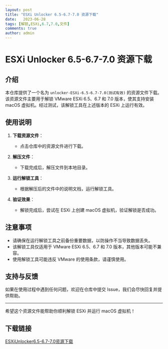 ```yaml
---
layout: post
title: "ESXi Unlocker 6.5-6.7-7.0 资源下载"
date:   2023-06-28
tags: [解锁,ESXi,6.7,7.0,文件]
comments: true
author: admin
---
```

# ESXi Unlocker 6.5-6.7-7.0 资源下载

## 介绍

本仓库提供了一个名为 `unlocker-ESXi-6.5-6.7-7.0(测试有效)` 的资源文件下载。该资源文件主要用于解锁 VMware ESXi 6.5、6.7 和 7.0 版本，使其支持安装 macOS 虚拟机。经过测试，该解锁工具在上述版本的 ESXi 上运行有效。

## 使用说明

1. **下载资源文件**：
   - 点击仓库中的资源文件进行下载。

2. **解压文件**：
   - 下载完成后，解压文件到本地目录。

3. **运行解锁工具**：
   - 根据解压后的文件中的说明文档，运行解锁工具。

4. **验证效果**：
   - 解锁完成后，尝试在 ESXi 上创建 macOS 虚拟机，验证解锁是否成功。

## 注意事项

- 请确保在运行解锁工具之前备份重要数据，以防操作不当导致数据丢失。
- 该解锁工具仅适用于 VMware ESXi 6.5、6.7 和 7.0 版本，其他版本可能不兼容。
- 使用解锁工具可能违反 VMware 的使用条款，请谨慎使用。

## 支持与反馈

如果在使用过程中遇到任何问题，欢迎在仓库中提交 Issue，我们会尽快回复并提供帮助。

---

希望这个资源文件能帮助你顺利解锁 ESXi 并运行 macOS 虚拟机！

## 下载链接

[ESXiUnlocker6.5-6.7-7.0资源下载](https://pan.quark.cn/s/e6095055bed1)